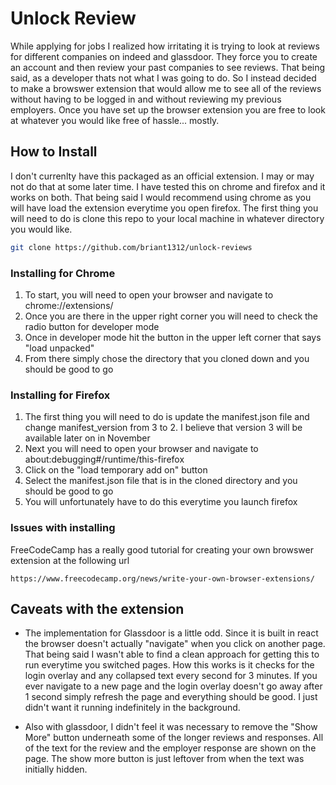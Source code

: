 # Unlock Review
While applying for jobs I realized how irritating it is trying to look at reviews for different companies on indeed and glassdoor. They force you to create an account and then review your past companies to see reviews. That being said, as a developer thats not what I was going to do. So I instead decided to make a browswer extension that would allow me to see all of the reviews without having to be logged in and without reviewing my previous employers. Once you have set up the browser extension you are free to look at whatever you would like free of hassle... mostly.

## How to Install
I don't currenlty have this packaged as an official extension. I may or may not do that at some later time. I have tested this on chrome and firefox and it works on both. That being said I would recommend using chrome as you will have load the extension everytime you open firefox. The first thing you will need to do is clone this repo to your local machine in whatever directory you would like. 
```sh
git clone https://github.com/briant1312/unlock-reviews
```
### Installing for Chrome
1. To start, you will need to open your browser and navigate to chrome://extensions/
2. Once you are there in the upper right corner you will need to check the radio button for developer mode
3. Once in developer mode hit the button in the upper left corner that says "load unpacked"
4. From there simply chose the directory that you cloned down and you should be good to go

### Installing for Firefox
1. The first thing you will need to do is update the manifest.json file and change manifest_version from 3 to 2. I believe that version 3 will be available later on in November
2. Next you will need to open your browser and navigate to about:debugging#/runtime/this-firefox
3. Click on the "load temporary add on" button
4. Select the manifest.json file that is in the cloned directory and you should be good to go
5. You will unfortunately have to do this everytime you launch firefox

### Issues with installing
FreeCodeCamp has a really good tutorial for creating your own browswer extension at the following url
```
https://www.freecodecamp.org/news/write-your-own-browser-extensions/
```

## Caveats with the extension
- The implementation for Glassdoor is a little odd. Since it is built in react the browser doesn't actually "navigate" when you click on another page. That being said I wasn't able to find a clean approach for getting this to run everytime you switched pages. How this works is it checks for the login overlay and any collapsed text every second for 3 minutes. If you ever navigate to a new page and the login overlay doesn't go away after 1 second simply refresh the page and everything should be good. I just didn't want it running indefinitely in the background. 

- Also with glassdoor, I didn't feel it was necessary to remove the "Show More" button underneath some of the longer reviews and responses. All of the text for the review and the employer response are shown on the page. The show more button is just leftover from when the text was initially hidden.